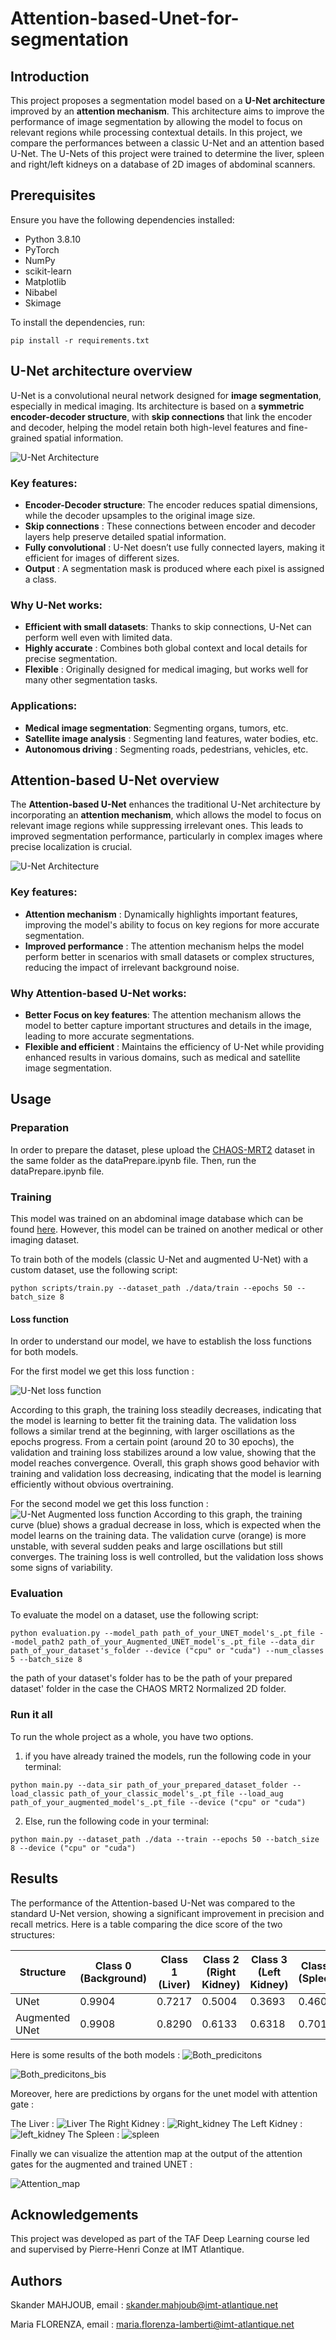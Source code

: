 # Attention-based-Unet-for-segmentation
## Introduction
This project proposes a segmentation model based on a **U-Net architecture** improved by an **attention mechanism**. This architecture aims to improve the performance of image segmentation by allowing the model to focus on relevant regions while processing contextual details. In this project, we compare the performances between a classic U-Net and an attention based U-Net. The U-Nets of this project were trained to determine the liver, spleen and right/left kidneys on a database of 2D images of abdominal scanners.
## Prerequisites
Ensure you have the following dependencies installed:

- Python 3.8.10
- PyTorch
- NumPy
- scikit-learn
- Matplotlib
- Nibabel
- Skimage
  
To install the dependencies, run:

```
pip install -r requirements.txt
```


## U-Net architecture overview
U-Net is a convolutional neural network designed for **image segmentation**, especially in medical imaging. Its architecture is based on a **symmetric encoder-decoder structure**, with **skip connections** that link the encoder and decoder, helping the model retain both high-level features and fine-grained spatial information.

![U-Net Architecture](Pictures/unet.png)

### Key features:
- **Encoder-Decoder structure**: The encoder reduces spatial dimensions, while the decoder upsamples to the original image size.
- **Skip connections** : These connections between encoder and decoder layers help preserve detailed spatial information.
- **Fully convolutional** : U-Net doesn’t use fully connected layers, making it efficient for images of different sizes.
- **Output** : A segmentation mask is produced where each pixel is assigned a class.
### Why U-Net works:
- **Efficient with small datasets**: Thanks to skip connections, U-Net can perform well even with limited data.
- **Highly accurate** : Combines both global context and local details for precise segmentation.
- **Flexible** : Originally designed for medical imaging, but works well for many other segmentation tasks.
### Applications:
- **Medical image segmentation**: Segmenting organs, tumors, etc.
- **Satellite image analysis** : Segmenting land features, water bodies, etc.
- **Autonomous driving** : Segmenting roads, pedestrians, vehicles, etc.
  
## Attention-based U-Net overview
The **Attention-based U-Net** enhances the traditional U-Net architecture by incorporating an **attention mechanism**, which allows the model to focus on relevant image regions while suppressing irrelevant ones. This leads to improved segmentation performance, particularly in complex images where precise localization is crucial.

![U-Net Architecture](Pictures/Unet_augmented.png)

### Key features:
- **Attention mechanism** : Dynamically highlights important features, improving the model's ability to focus on key regions for more accurate segmentation.
- **Improved performance** : The attention mechanism helps the model perform better in scenarios with small datasets or complex structures, reducing the impact of irrelevant background noise.

### Why Attention-based U-Net works:
- **Better Focus on key features**: The attention mechanism allows the model to better capture important structures and details in the image, leading to more accurate segmentations.
- **Flexible and efficient** : Maintains the efficiency of U-Net while providing enhanced results in various domains, such as medical and satellite image segmentation.

## Usage
### Preparation 
In order to prepare the dataset, plese upload the [CHAOS-MRT2](https://chaos.grand-challenge.org/Data/) dataset in the same folder as the dataPrepare.ipynb file.
Then, run the dataPrepare.ipynb file.

### Training 
This model was trained on an abdominal image database which can be found [here](https://chaos.grand-challenge.org/Data/). However, this model can be trained on another medical or other imaging dataset.

To train both of the models (classic U-Net and augmented U-Net) with a custom dataset, use the following script:

```
python scripts/train.py --dataset_path ./data/train --epochs 50 --batch_size 8
```
#### Loss function
In order to understand our model, we have to establish the loss functions for both models.

For the first model we get this loss function : 

![U-Net loss function](Pictures/loss_functions_classic_unet.png)

According to this graph, the training loss steadily decreases, indicating that the model is learning to better fit the training data.
The validation loss follows a similar trend at the beginning, with larger oscillations as the epochs progress.
From a certain point (around 20 to 30 epochs), the validation and training loss stabilizes around a low value, showing that the model reaches convergence.
Overall, this graph shows good behavior with training and validation loss decreasing, indicating that the model is learning efficiently without obvious overtraining.

For the second model we get this loss function : 
![U-Net Augmented loss function](Pictures/loss_function_augmented.png)
According to this graph, the training curve (blue) shows a gradual decrease in loss, which is expected when the model learns on the training data.
The validation curve (orange) is more unstable, with several sudden peaks and large oscillations but still converges.
The training loss is well controlled, but the validation loss shows some signs of variability.

### Evaluation
To evaluate the model on a dataset, use the following script:
```
python evaluation.py --model_path path_of_your_UNET_model's_.pt_file --model_path2 path_of_your_Augmented_UNET_model's_.pt_file --data_dir path_of_your_dataset's_folder --device ("cpu" or "cuda") --num_classes 5 --batch_size 8
```
the path of your dataset's folder has to be the path of your prepared dataset' folder in the case the CHAOS MRT2 Normalized 2D folder.

### Run it all
To run the whole project as a whole, you have two options.
1. if you have already trained the models, run the following code in your terminal:
```
python main.py --data_sir path_of_your_prepared_dataset_folder --load_classic path_of_your_classic_model's_.pt_file --load_aug  path_of_your_augmented_model's_.pt_file --device ("cpu" or "cuda")
```

2. Else, run the following code in your terminal:
```
python main.py --dataset_path ./data --train --epochs 50 --batch_size 8 --device ("cpu" or "cuda")
```

## Results
The performance of the Attention-based U-Net was compared to the standard U-Net version, showing a significant improvement in precision and recall metrics. Here is a table comparing the dice score of the two structures:

| Structure         | Class 0 (Background)  | Class 1 (Liver)  | Class 2 (Right Kidney)  | Class 3 (Left Kidney)  | Class 4 (Spleen)  | Overall Dice Score |
| ----------------- | -------- | -------- | -------- | -------- | -------- | ------------------ |
| UNet              | 0.9904   | 0.7217   | 0.5004   | 0.3693   | 0.4606   | 0.6118             |
| Augmented UNet    |  0.9908 | 0.8290 | 0.6133 | 0.6318 | 0.7015 | 0.7533 |

Here is some results of the both models : 
![Both_predicitons](Pictures/Comparaison_modelsoutput.png)

![Both_predicitons_bis](Pictures/two_predictions.png)

Moreover, here are predictions by organs for the unet model with attention gate : 

The Liver :
![Liver](Pictures/class1Predictions.png)
The Right Kidney : 
![Right_kidney](Pictures/class2Predictions.png)
The Left Kidney : 
![left_kidney](Pictures/class3Predictions.png)
The Spleen : 
![spleen](Pictures/class4Predictions.png)

Finally we can visualize the attention map at the output of the attention gates for the augmented and trained UNET : 

![Attention_map](Pictures/attention_map.png)

## Acknowledgements
This project was developed as part of the TAF Deep Learning course led and supervised by Pierre-Henri Conze at IMT Atlantique.

## Authors
Skander MAHJOUB, email : skander.mahjoub@imt-atlantique.net

Maria FLORENZA, email : maria.florenza-lamberti@imt-atlantique.net
